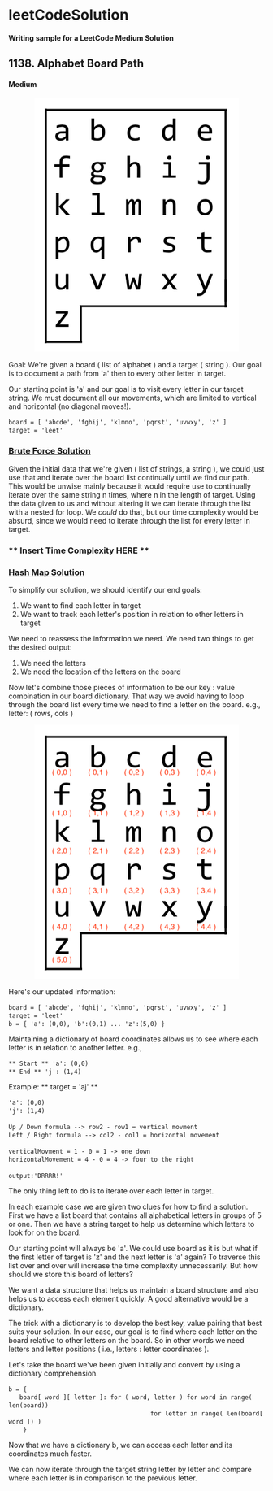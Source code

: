 # leetCodeSolution
#### Writing sample for a LeetCode Medium Solution 

## 1138. Alphabet Board Path
#### Medium

<p align="center">
<img width="403" height="500" src="images/azboard.png">
</p>

Goal: 
We're given a board ( list of alphabet ) and a target ( string ). Our goal is
to document a path from 'a' then to every other letter in target. 

Our starting point is 'a' and our goal is to visit every letter in our target
string. We must document all our movements, which are limited to vertical and
horizontal (no diagonal moves!). 

```
board = [ 'abcde', 'fghij', 'klmno', 'pqrst', 'uvwxy', 'z' ]
target = 'leet'
```
### <ins>Brute Force Solution</ins>
Given the initial data that we're given ( list of strings, a string ), we could
just use that and iterate over the board list continually until we find our
path. This would be unwise mainly because it would require use to continually
iterate over the same string n times, where n in the length of target. 
Using the data given to us and without altering it we can iterate through the
list with a nested for loop. We *could* do that, but our time complexity would
be absurd, since we would need to iterate through the list for every letter in
target.
### ** Insert Time Complexity HERE ** 




### <ins>Hash Map Solution</ins>
To simplify our solution, we should identify our end goals: 
1. We want to find each letter in target
2. We want to track each letter's position in relation to other letters in
  target

We need to reassess the information we need. We need two things to get the
desired output: 
1. We need the letters
2. We need the location of the letters on the board

Now let's combine those pieces of information to be our key : value combination
in our board dictionary. That way we avoid having to loop through the board
list every time we need to find a letter on the board. 
e.g., letter: ( rows, cols )  

<p align="center">
<img width="403" height="500" src="images/azboardCoords.png">
</p>
Here's our updated information: 

```
board = [ 'abcde', 'fghij', 'klmno', 'pqrst', 'uvwxy', 'z' ]
target = 'leet'
b = { 'a': (0,0), 'b':(0,1) ... 'z':(5,0) }
```
Maintaining a dictionary of board coordinates allows us to see where each
letter is in relation to another letter. e.g., 

```
** Start ** 'a': (0,0)
** End ** 'j': (1,4) 
```

Example: ** target = 'aj' ** 

```
'a': (0,0)
'j': (1,4)

Up / Down formula --> row2 - row1 = vertical movment 
Left / Right formula --> col2 - col1 = horizontal movement 

verticalMovment = 1 - 0 = 1 -> one down
horizontalMovement = 4 - 0 = 4 -> four to the right 

output:'DRRRR!'
```



The only thing left to do is to iterate over each letter in target. 

In each example case we are given two clues for how to find a solution. First
we have a list board that contains all alphabetical letters in groups of 5 or
one. Then we have a string target to help us determine which letters to look
for on the board. 

Our starting point will always be 'a'. We could use board as it is but what if
the first letter of target is 'z' and the next letter is 'a' again? To traverse
this list over and over will increase the time complexity unnecessarily. But
how should we store this board of letters? 

We want a data structure that helps us maintain a board structure and also
helps us to access each element quickly. A good alternative would be a
dictionary. 

The trick with a dictionary is to develop the best key, value pairing that best
suits your solution. In our case, our goal is to find where each letter on the
board relative to other letters on the board. So in other words we need letters
and letter positions ( i.e., letters : letter coordinates ). 

Let's take the board we've been given initially and convert by using a
dictionary comprehension. 

```
b = { 
   board[ word ][ letter ]: for ( word, letter ) for word in range( len(board))
                                       for letter in range( len(board[ word ]) ) 
    }
```

Now that we have a dictionary b, we can access each letter and its coordinates
much faster. 

We can now iterate through the target string letter by letter and compare where
each letter is in comparison to the previous letter. 


